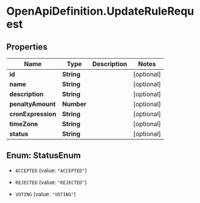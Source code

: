 # OpenApiDefinition.UpdateRuleRequest

## Properties

Name | Type | Description | Notes
------------ | ------------- | ------------- | -------------
**id** | **String** |  | [optional] 
**name** | **String** |  | [optional] 
**description** | **String** |  | [optional] 
**penaltyAmount** | **Number** |  | [optional] 
**cronExpression** | **String** |  | [optional] 
**timeZone** | **String** |  | [optional] 
**status** | **String** |  | [optional] 



## Enum: StatusEnum


* `ACCEPTED` (value: `"ACCEPTED"`)

* `REJECTED` (value: `"REJECTED"`)

* `VOTING` (value: `"VOTING"`)




